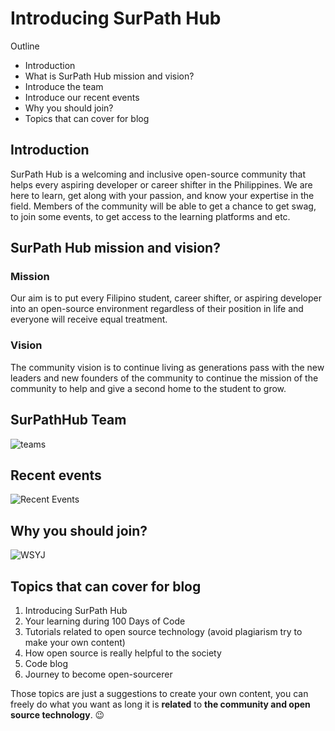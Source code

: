 # Introducing SurPath Hub

Outline
- Introduction
- What is SurPath Hub mission and vision?
- Introduce the team
- Introduce our recent events
- Why you should join?
- Topics that can cover for blog


## Introduction
SurPath Hub is a welcoming and inclusive open-source community that helps every aspiring developer or career shifter in the Philippines. We are here to learn, get along with your passion, and know your expertise in the field. Members of the community will be able to get a chance to get swag, to join some events, to get access to the learning platforms and etc.

## SurPath Hub mission and vision?

### Mission
Our aim is to put every Filipino student, career shifter, or aspiring developer into an open-source environment regardless of their position in life and everyone will receive equal treatment.

### Vision
The community vision is to continue living as generations pass with the new leaders and new founders of the community to continue the mission of the community to help and give a second home to the student to grow.

## SurPathHub Team
![teams](https://user-images.githubusercontent.com/77573336/136346492-3d3cbb7a-05ca-4470-baf0-b0a9e7c05cd5.jpg)



## Recent events 
![Recent Events](https://user-images.githubusercontent.com/77573336/136699603-b928c58b-c301-41e1-85ff-2fd29cfc7e1f.jpg)


## Why you should join?
![WSYJ](https://user-images.githubusercontent.com/77573336/137289015-4df99d4b-bc49-473e-9038-6779dc8e55dd.jpg)


## Topics that can cover for blog
1. Introducing SurPath Hub
2. Your learning during 100 Days of Code
3. Tutorials related to open source technology (avoid plagiarism try to make your own content)
4. How open source is really helpful to the society
5. Code blog
6. Journey to become open-sourcerer

Those topics are just a suggestions to create your own content, you can freely do what you want as long it is **related**  to **the community and open source technology**. 😉


